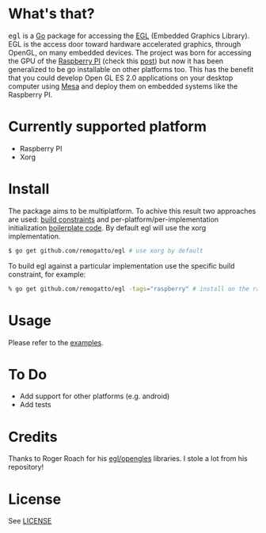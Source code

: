 # What's that?

<tt>egl</tt> is a [Go](http://golang.org) package for accessing the
[EGL](http://en.wikipedia.org/wiki/EGL_\(OpenGL\)) (Embedded Graphics
Library). EGL is the access door toward hardware accelerated graphics,
through OpenGL, on many embedded devices. The project was born for
accessing the GPU of the [Raspberry PI](http://raspberrypi.org) (check
this
[post](https://plus.google.com/u/0/100271912081202470197/posts/LQVYfrj49qA))
but now it has been generalized to be go installable on other
platforms too. This has the benefit that you could develop Open GL ES
2.0 applications on your desktop computer using
[Mesa](http://www.mesa3d.org/egl.html) and deploy them on embedded
systems like the Raspberry PI.

# Currently supported platform

* Raspberry PI
* Xorg

# Install

The package aims to be multiplatform. To achive this result two
approaches are used: [build
constraints](http://golang.org/pkg/go/build) and
per-platform/per-implementation initialization [boilerplate
code](platform/). By default egl will use the xorg implementation.

~~~bash
$ go get github.com/remogatto/egl # use xorg by default
~~~

To build egl against a particular implementation use the specific
build constraint, for example:

~~~bash
% go get github.com/remogatto/egl -tags="raspberry" # install on the raspberry
~~~

# Usage

Please refer to the [examples](examples/).

# To Do

* Add support for other platforms (e.g. android)
* Add tests

# Credits

Thanks to Roger Roach for his [egl/opengles](https://github.com/mortdeus/egles) libraries. I stole a lot from his repository!

# License

See [LICENSE](LICENSE)
